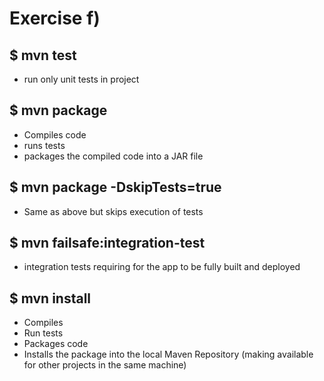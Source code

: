 # Exercise f)

## $ mvn test
- run only unit tests in project

## $ mvn package
- Compiles code
- runs tests
- packages the compiled code into a JAR file

## $ mvn package -DskipTests=true
- Same as above but skips execution of tests

## $ mvn failsafe:integration-test
- integration tests requiring for the app to be fully built and deployed

## $ mvn install
- Compiles
- Run tests
- Packages code
- Installs the package into the local Maven Repository (making available for other projects in the same machine)

